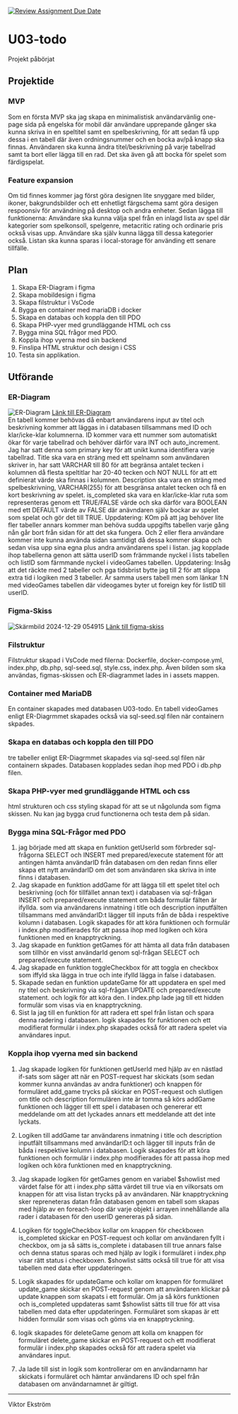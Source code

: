 [![Review Assignment Due Date](https://classroom.github.com/assets/deadline-readme-button-22041afd0340ce965d47ae6ef1cefeee28c7c493a6346c4f15d667ab976d596c.svg)](https://classroom.github.com/a/5k4uDUDX)

# U03-todo
Projekt påbörjat
## Projektide

### MVP
Som en första MVP ska jag skapa en minimalistisk användarvänlig one-page sida på engelska för mobil där användare upprepande gånger ska kunna skriva in en speltitel samt en spelbeskrivning, för att sedan få upp dessa i en tabell där även ordningsnummer och en bocka av/på knapp ska finnas. Användaren ska kunna ändra titel/beskrivning på varje tabellrad samt ta bort eller lägga till en rad. Det ska även gå att bocka för spelet som färdigspelat. 

### Feature expansion 
Om tid finnes kommer jag först göra designen lite snyggare med bilder, ikoner, bakgrundsbilder och ett enhetligt färgschema samt göra desigen respoonsiv för användning på desktop och andra enheter. Sedan lägga till funktionerna: Användare ska kunna välja spel från en inlagd lista av spel där kategorier som spelkonsoll, spelgenre, metacritic rating och ordinarie pris också visas upp. Användare ska själv kunna lägga till dessa kategorier också. Listan ska kunna sparas i local-storage för använding ett senare tillfälle.

## Plan
1. Skapa ER-Diagram i figma
2. Skapa mobildesign i figma
3. Skapa filstruktur i VsCode
4. Bygga en container med mariaDB i docker
5. Skapa en databas och koppla den till PDO
6. Skapa PHP-vyer med grundläggande HTML och css
7. Bygga mina SQL frågor med PDO.
8. Koppla ihop vyerna med sin backend
9. Finslipa HTML struktur och design i CSS
10. Testa sin applikation.

## Utförande

### ER-Diagram
![ER-Diagram](https://github.com/user-attachments/assets/ab4bea14-d1bf-41be-a5f0-381ccc59d793)
[Länk till ER-Diagram](https://www.figma.com/design/oGqJhH8jCxsHc1e2w2Qg6W/U03-ERDiagram-FigmaSkiss?node-id=0-1&p=f&t=LLaNUQibLpP9yzGb-0)
<br>
En tabell kommer behövas då enbart användarens input av titel och beskrivning kommer att läggas in i databasen tillsammans med ID och klar/icke-klar kolumnerna. ID kommer vara ett nummer som automatiskt ökar för varje tabellrad och behöver därför vara INT och auto_increment. Jag har satt denna som primary key för att unikt kunna identifiera varje tabellrad. Title ska vara en sträng med ett spelnamn som användaren skriver in, har satt VARCHAR till 80 för att begränsa antalet tecken i kolumnen då flesta speltitlar har 20-40 tecken och NOT NULL för att ett definierat värde ska finnas i kolumnen. Description ska vara en sträng med spelbeskrivning, VARCHAR(255) för att besgränsa antalet tecken och få en kort beskrivning av spelet. is_completed ska vara en klar/icke-klar ruta som representeras genom ett TRUE/FALSE värde och ska därför vara BOOLEAN med ett DEFAULT värde av FALSE där anävndaren själv bockar av spelet som spelat och gör det till TRUE. Uppdatering: KOm på att jag behöver lite fler tabeller annars kommer man behöva sudda uppgifts tabellen varje gång nån går bort från sidan för att det ska fungera. Och 2 eller flera användare kommer inte kunna använda sidan samtidigt då dessa kommer skapa och sedan visa upp sina egna plus andra användarens spel i listan. jag kopplade ihop tabellerna genon att sätta userID som främmande nyckel i lists tabellen och listID som färmmande nyckel i videoGames tabellen. Uppdatering: Insåg att det räckte med 2 tabeller och pga tidsbrist bytte jag till 2 för att slippa extra tid i logiken med 3 tabeller. Är samma users tabell men som länkar 1:N med videoGames tabellen där videogames byter ut foreign key för listID till userID.

### Figma-Skiss
![Skärmbild 2024-12-29 054915](https://github.com/user-attachments/assets/aa178b8e-0741-44a2-85c6-a54b9a79ebf0)
[Länk till figma-skiss](https://www.figma.com/design/oGqJhH8jCxsHc1e2w2Qg6W/U03-ERDiagram-FigmaSkiss?node-id=0-1&p=f&t=LLaNUQibLpP9yzGb-0)

### Filstruktur
Filstruktur skapad i VsCode med filerna: Dockerfile, docker-compose.yml, index.php, db.php, sql-seed.sql, style.css, index.php. Även bilden som ska användas, figmas-skissen och ER-diagrammet lades in i assets mappen.

### Container med MariaDB
En container skapades med databasen U03-todo. En tabell videoGames enligt ER-Diagrmmet skapades också via sql-seed.sql filen när containern skpades.

### Skapa en databas och koppla den till PDO
tre tabeller enligt ER-Diagrmmet skapades via sql-seed.sql filen när containern skpades. Databasen kopplades sedan ihop med PDO i db.php filen.

### Skapa PHP-vyer med grundläggande HTML och css
html strukturen och css styling skapad för att se ut någolunda som figma skissen. Nu kan jag bygga crud functionerna och testa dem på sidan.

### Bygga mina SQL-Frågor med PDO

1. jag började med att skapa en funktion getUserId som förbreder sql-frågorna SELECT och INSERT med prepared/execute statement för att antingen hämta användarID från databasen om den redan finns eller skapa ett nytt användarID om det som användaren ska skriva in inte finns i databasen.
2. Jag skapade en funktion addGame för att lägga till ett spelet titel och beskrivning (och för tillfället annan text) i databasen via sql-frågan INSERT och prepared/execute statement om båda formulär fälten är ifyllda. som via användarens inmatning i title och description inputfälten tillsammans med användarID:t lägger till inputs från de båda i respektive kolumn i databasen. Logik skapades för att köra funktionen och formulär i index.php modifierades för att passa ihop med logiken och köra funktionen med en knapptryckning.
3. Jag skapade en funktion getGames för att hämta all data från databasen som tillhör en visst användarId genom sql-frågan SELECT och prepared/execute statement.
4. Jag skapade en funktion toggleCheckbox för att toggla en checkbox som iffyld ska lägga in true och inte ifylld lägga in false i databasen.
5. Skapade sedan en funktion updateGame för att uppdatera en spel med ny titel och beskrivning via sql-frågan UPDATE och prepared/execute statement. och logik för att köra den. I index.php lade jag till ett hidden formulär som visas via en knapptryckning. 
6. Sist la jag till en funktion för att radera ett spel från listan och spara denna radering i databasen. logik skapades för funktionen och ett modifierat formulär i index.php skapades också för att radera spelet via användares input.

### Koppla ihop vyerna med sin backend

1. Jag skapade logiken för funktionen getUserId med hjälp av en nästlad if-sats som säger att när en POST-request har skickats (som sedan kommer kunna användas av andra funktioner) och knappen för formuläret add_game trycks på skickar en POST-request och slutligen om title och description formulären inte är tomma så körs addGame funktionen och lägger till ett spel i databasen och genererar ett meddelande om att det lyckades annars ett meddelande att det inte lyckats. 

2. Logiken till addGame tar användarens inmatning i title och description inputfält tillsammans med användarID:t och lägger till inputs från de båda i respektive kolumn i databasen. Logik skapades för att köra funktionen och formulär i index.php modifierades för att passa ihop med logiken och köra funktionen med en knapptryckning.

3.  Jag skapade logiken för getGames genom en variabel $showlist med värdet false för att i index.php sätta värdet till true via en vilkorsats om knappen för att visa listan trycks på av användaren. När knapptryckning sker repreneteras datan från databasen genom en tabell som skapas med hjälp av en foreach-loop där varje objekt i arrayen innehållande alla rader i databasen för den userID genereras på sidan.

4. Logiken för toggleCheckbox kollar om knappen för checkboxen is_completed skickar en POST-request och kollar om användaren fyllt i checkbox, om ja så sätts is_complete i databasen till true annars false och denna status sparas och med hjälp av logik i formuläret i index.php visar rätt status i checkboxen. $showlist sätts också till true för att visa tabellen med data efter uppdateringen.

5. Logik skapades för updateGame och kollar om knappen för formuläret update_game skickar en POST-request genom att användaren klickar på update knappen som skapats i ett formulär. Om ja så körs funktionen och is_completed uppdateras samt $showlist sätts till true för att visa tabellen med data efter uppdateringen. Formuläret som skapas är ett hidden formulär som visas och göms via en knapptryckning.

6. logik skapades för deleteGame genom att kolla om knappen för formuläret delete_game skickar en POST-request och ett modifierat formulär i index.php skapades också för att radera spelet via användares input.

7. Ja lade till sist in logik som kontrollerar om en användarnamn har skickats i formuläret och hämtar användarens ID och spel från databasen om användarnamnet är giltigt.


---

Viktor Ekström

